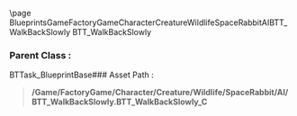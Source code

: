 \page BlueprintsGameFactoryGameCharacterCreatureWildlifeSpaceRabbitAIBTT_WalkBackSlowly BTT_WalkBackSlowly
### Parent Class :
BTTask_BlueprintBase### Asset Path :
<b><blockquote>/Game/FactoryGame/Character/Creature/Wildlife/SpaceRabbit/AI/BTT_WalkBackSlowly.BTT_WalkBackSlowly_C</blockquote></b>
